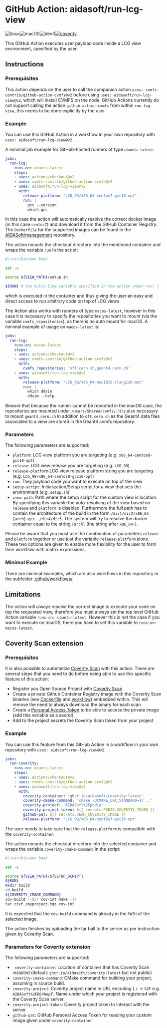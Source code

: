 # GitHub Action: aidasoft/run-lcg-view
![linux](https://github.com/AIDASoft/run-lcg-view/workflows/linux/badge.svg)![macOS](https://github.com/AIDASoft/run-lcg-view/workflows/macOS/badge.svg)![dev3](https://github.com/AIDASoft/run-lcg-view/workflows/dev3/badge.svg)[![coverity](https://github.com/AIDASoft/run-lcg-view/actions/workflows/coverity.yml/badge.svg)](https://github.com/AIDASoft/run-lcg-view/actions/workflows/coverity.yml)

This GitHub Action executes user payload code inside a LCG view environment, specified by the user.

## Instructions

### Prerequisites
This action depends on the user to call the companion action `uses: cvmfs-contrib/github-action-cvmfs@v2` before using `uses: aidasoft/run-lcg-view@v2`, which will install CVMFS on the node. GitHub Actions currently do not support calling the action `github-action-cvmfs` from within `run-lcg-view`, this needs to be done explicitly by the user.

### Example

You can use this GitHub Action in a workflow in your own repository with `uses: aidasoft/run-lcg-view@v2`.

A minimal job example for GitHub-hosted runners of type `ubuntu-latest`:
```yaml
jobs:
  run-lcg:
    runs-on: ubuntu-latest
    steps:
    - uses: actions/checkout@v2
    - uses: cvmfs-contrib/github-action-cvmfs@v2
    - uses: aidasoft/run-lcg-view@v2
      with:
        release-platform: "LCG_99/x86_64-centos7-gcc10-opt"
        run: |
          gcc --version
          which gcc
```
In this case the action will automatically resolve the correct docker image (in this case `centos7`) and download it from the GitHub Container Registry. The `Dockerfile` for the supported images can be found in the [AIDASoft/management](https://github.com/AIDASoft/management) repository.

The action mounts the checkout directory into the mentioned container and wraps the variable `run` in the script:

```sh
#!/usr/bin/env bash

set -e

source ${VIEW_PATH}/setup.sh

${RUN} # the multi-line variable specified in the action under run: |
```

which is executed in the container and thus giving the user an easy and direct access to run arbitrary code on top of LCG views.


The Action also works with runners of type `macos-latest`, however in this case it is necessary to specify the repositories you want to mount (via the variable `cvmfs_repositories`), as there is no auto mount for macOS. A minimal example of usage on `macos-latest` is:
```yaml
jobs:
  run-lcg:
    runs-on: macos-latest
    steps:
    - uses: actions/checkout@v2
    - uses: cvmfs-contrib/github-action-cvmfs@v2
      with:
        cvmfs_repositories: 'sft.cern.ch,geant4.cern.ch'
    - uses: aidasoft/run-lcg-view@v2
      with:
        release-platform: "LCG_99/x86_64-mac1015-clang120-opt"
        run: |
          which ddsim
          ddsim --help
```
Beware that because the runner cannot be rebooted in the macOS case, the repositories are mounted under `/Users/Shared/cvmfs/`. It is also necessary to mount `geant4.cern.ch` in addition to `sft.cern.ch` as the Geant4 data files associated to a view are stored in the Geant4 cvmfs repository.

### Parameters
The following parameters are supported:
 - `platform`: LCG view platform you are targeting (e.g. `x86_64-centos8-gcc10-opt`)
 - `release`: LCG view release you are targeting (e.g. `LCG_99`)
 - `release-platform`:LCG view release platform string you are targeting (e.g. `LCG_99/x86_64-centos8-gcc10-opt`)
 - `run`: They payload code you want to execute on top of the view
 - `setup-script`: Initialization/Setup script for a view that sets the environment (e.g. `setup.sh`)
 - `view-path`: Path where the setup script for the custom view is location. By specifying this variable the auto-resolving of the view based on `release` and `platform` is disabled. Furthermore the full path has to contain the architecture of the build in the form `/dir1/dir2/x86_64-{arch}-gcc../dir4/dir5`. The system will try to resolve the docker container equal to the string `{arch}` (the string after `x86_64-`).

Please be aware that you must use the combination of parameters `release` and `platform` together or use just the variable `release-platform` alone. These two options are given to enable more flexibility for the user to form their workflow with matrix expressions.

### Minimal Example

There are minimal examples, which are also workflows in this repository in the subfolder [.github/workflows/](https://github.com/AIDASoft/run-lcg-view/tree/main/.github/workflows).

## Limitations

The action will always resolve the correct image to execute your code on top the requested view, therefore you must always set the top level GitHub Action variable `runs-on: ubuntu-latest`. However this is not the case if you want to execute on macOS, there you have to set this variable to `runs-on: macos-latest`.

## Coverity Scan extension
### Prerequisites
It is also possible to automatize [Coverity Scan](https://scan.coverity.com/) with this action. There are several steps that you need to do before being able to use this specific feature of this action:
 - Register you Open Source Project with [Coverity Scan](https://scan.coverity.com/)
 - Create a private Github Container Registry image with the Coverity Scan binaries (see [Dockerfile](https://github.com/AIDASoft/management/blob/master/coverity/Dockerfile) and [workflow](https://github.com/AIDASoft/management/blob/master/.github/workflows/images-creator.yml#L46)) embedded within. This will remove the need to always download the binary for each scan
 - Create a [Personal Access Token](https://github.com/settings/tokens) to be able to access the private image (add this variable as a secret)
 - Add to the project secrets the Coverity Scan token from your project

### Example
You can use this feature from this GitHub Action in a workflow in your own repository with `uses: aidasoft/run-lcg-view@v2`.
```yaml
jobs:
  run-coverity:
    runs-on: ubuntu-latest
    steps:
    - uses: actions/checkout@v2
    - uses: cvmfs-contrib/github-action-cvmfs@v2
    - uses: aidasoft/run-lcg-view@v2
      with:
        coverity-container: 'ghcr.io/aidasoft/coverity:latest'
        coverity-cmake-command: 'cmake -DCMAKE_CXX_STANDARD=17 ..'
        coverity-project: 'AIDASoft%2Fpodio'
        coverity-project-token: ${{ secrets.PODIO_COVERITY_TOKEN }}
        github-pat: ${{ secrets.READ_COVERITY_IMAGE }}
        release-platform: "LCG_99/x86_64-centos7-gcc10-opt"
```
The user needs to take care that the `release-platform` is compatible with the `coverity-container`.

The action mounts the checkout directory into the selected container and wraps the variable `coverity-cmake-command` in the script:

```sh
#!/usr/bin/env bash

set -e

source ${VIEW_PATH}/${SETUP_SCRIPT}
${RUN}
mkdir build
cd build
${COVERITY_CMAKE_COMMAND}
cov-build --dir cov-int make -j4
tar czvf /myproject.tgz cov-int
```
It is expected that the `cov-build` command is already in the `PATH` of the selected image.

The action finishes by uploading the tar ball to the server as per instruction given by Coverity Scan.

### Parameters for Coverity extension
The following parameters are supported:
 - ` coverity-container`: Location of container that has Coverity Scan installed (default: `ghcr.io/aidasoft/coverity:latest` but not public)
- `coverity-cmake-command`:  CMake command for building your project, assuming in source build.
- `coverity-project`: Coverity project name in URL encoding ( `/` -> `%2F` e.g. `AIDASoft%2FDD4hep`)'. Name under which your project is registered with the Coverity Scan server.
- `coverity-project-token`: Coverity project token to interact with the server
- `github-pat`: GitHub Personal Access Token for reading your custom image given under `coverity-container`

